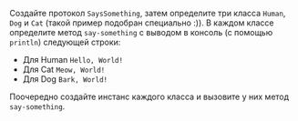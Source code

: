 Создайте протокол `SaysSomething`, затем определите три класса `Human`, `Dog` и `Cat` (такой пример подобран специально :)). В каждом классе определите метод `say-something` с выводом в консоль (с помощью `println`) следующей строки:

- Для Human `Hello, World!`
- Для Cat `Meow, World!`
- Для Dog `Bark, World!`

Поочередно создайте инстанс каждого класса и вызовите у них метод `say-something`.

